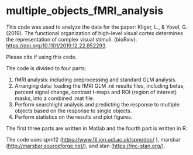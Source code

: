 # multiple_objects_fMRI_analysis

This code was used to analyze the data for the paper:
Kliger, L., & Yovel, G. (2019). The functional organization of high-level visual cortex determines the representation of complex visual stimuli. (bioRxiv). https://doi.org/10.1101/2019.12.22.852293.

Please cite if using this code.

The code is divided to four parts:
1.	fMRI analysis: including preprocessing and standard GLM analysis.
2.	Arranging data: loading the fMRI GLM .nii results files, including betas, percent signal change, contrast t-maps and ROI (region of interest) masks, into a combined .mat file.
3.	Perform searchlight analysis and predicting the response to multiple objects based on the response to single objects.
4.	Perform statistics on the results and plot figures.

The first three parts are written in Matlab and the fourth part is written in R.

The code uses spm12 (https://www.fil.ion.ucl.ac.uk/spm/doc/ ), marsbar (http://marsbar.sourceforge.net/), and stan (https://mc-stan.org/).


